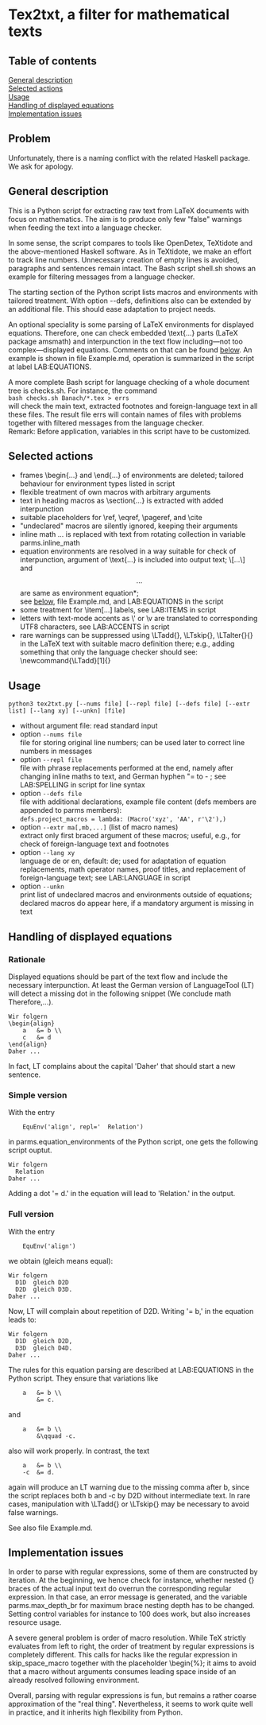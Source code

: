 # Tex2txt, a filter for mathematical texts
## Table of contents
[General description](#description)<br>
[Selected actions](#actions)<br>
[Usage](#usage)<br>
[Handling of displayed equations](#equations)<br>
[Implementation issues](#implementation)

## Problem
Unfortunately, there is a naming conflict with the related Haskell package.
We ask for apology.

## General description<a name="description"></a>
This is a Python script for extracting raw text from LaTeX documents with
focus on mathematics.
The aim is to produce only few "false" warnings when feeding the text into
a language checker.

In some sense, the script compares to tools like OpenDetex, TeXtidote and
the above-mentioned Haskell software.
As in TeXtidote, we make an effort to track line numbers.
Unnecessary creation of empty lines is avoided, paragraphs and sentences
remain intact.
The Bash script shell.sh shows an example for filtering messages from a
language checker.

The starting section of the Python script lists macros and environments
with tailored treatment.
With option --defs, definitions also can be extended by an additional file.
This should ease adaptation to project needs.

An optional speciality is some parsing of LaTeX environments for displayed
equations.
Therefore, one can check embedded \text{...} parts (LaTeX package amsmath)
and interpunction in the text flow including—not too complex—displayed
equations.
Comments on that can be found [below](#equations).
An example is shown in file Example.md, operation is summarized in the script
at label LAB:EQUATIONS.

A more complete Bash script for language checking of a whole document tree
is checks.sh.
For instance, the command<br>
`bash checks.sh Banach/*.tex > errs`<br>
will check the main text, extracted footnotes and foreign-language text
in all these files.
The result file errs will contain names of files with problems together
with filtered messages from the language checker.<br>
Remark: Before application, variables in this script have to be customized.

## Selected actions<a name=actions></a>
- frames \begin{...} and \end{...} of environments are deleted;
  tailored behaviour for environment types listed in script
- flexible treatment of own macros with arbitrary arguments
- text in heading macros as \section{...} is extracted with
  added interpunction
- suitable placeholders for \ref, \eqref, \pageref, and \cite
- "undeclared" macros are silently ignored, keeping their arguments
- inline math $...$ is replaced with text from rotating collection
  in variable parms.inline_math
- equation environments are resolved in a way suitable for check of
  interpunction, argument of \text{...} is included into output text;
  \\\[...\\\] and $$...$$ are same as environment equation\*;<br>
  see [below](#equations), file Example.md, and LAB:EQUATIONS in the script
- some treatment for \item\[...\] labels, see LAB:ITEMS in script
- letters with text-mode accents as \\' or \v are translated to 
  corresponding UTF8 characters, see LAB:ACCENTS in script
- rare warnings can be suppressed using \LTadd{}, \LTskip{},
  \LTalter{}{} in the LaTeX text with suitable macro definition there;
  e.g., adding something that only the language checker should see:<br>
  \newcommand{\LTadd}\[1\]{}

## Usage<a name="usage"></a>
`python3 tex2txt.py [--nums file] [--repl file] [--defs file] [--extr list] [--lang xy] [--unkn] [file]`

- without argument file: read standard input
- option `--nums file`<br>
  file for storing original line numbers;
  can be used later to correct line numbers in messages
- option `--repl file`<br>
  file with phrase replacements performed at the end, namely after
  changing inline maths to text, and German hyphen "= to - ;
  see LAB:SPELLING in script for line syntax
- option `--defs file`<br>
  file with additional declarations, example file content (defs members
  are appended to parms members):<br>
  `defs.project_macros = lambda: (Macro('xyz', 'AA', r'\2'),)`
- option `--extr ma[,mb,...]` (list of macro names)<br>
  extract only first braced argument of these macros;
  useful, e.g., for check of foreign-language text and footnotes
- option `--lang xy`<br>
  language de or en, default: de;
  used for adaptation of equation replacements, math operator names,
  proof titles, and replacement of foreign-language text;
  see LAB:LANGUAGE in script
- option `--unkn`<br>
  print list of undeclared macros and environments outside of equations;<br>
  declared macros do appear here, if a mandatory argument is missing in text

## Handling of displayed equations<a name="equations"></a>
### Rationale
Displayed equations should be part of the text flow and include the
necessary interpunction. At least the German version of LanguageTool (LT)
will detect a missing dot in the following snippet
(We conclude math Therefore,...).
```
Wir folgern
\begin{align}
    a   &= b \\
    c   &= d
\end{align}
Daher ...
```
In fact, LT complains about the capital 'Daher' that should start a
new sentence.

### Simple version
With the entry
```
    EquEnv('align', repl='  Relation')
```
in parms.equation_environments of the Python script, one gets the
following script ouptut.
```
Wir folgern
  Relation
Daher ...
```
Adding a dot '= d.' in the equation will lead to 'Relation.' in the output.

### Full version
With the entry
```
    EquEnv('align')
```
we obtain (gleich means equal):
```
Wir folgern
  D1D  gleich D2D
  D2D  gleich D3D.
Daher ...
```
Now, LT will complain about repetition of D2D. Writing '= b,' in the equation
leads to:
```
Wir folgern
  D1D  gleich D2D,
  D3D  gleich D4D.
Daher ...
```
The rules for this equation parsing are described at LAB:EQUATIONS
in the Python script.
They ensure that variations like
```
    a   &= b \\
        &= c.
```
and
```
    a   &= b \\
        &\qquad -c.
```
also will work properly.
In contrast, the text
```
    a   &= b \\
    -c  &= d.
```
again will produce an LT warning due to the missing comma after b,
since the script replaces both b and -c by D2D without intermediate text.
In rare cases, manipulation with \LTadd{} or \LTskip{} may be necessary
to avoid false warnings.

See also file Example.md.

## Implementation issues<a name="implementation"></a>
In order to parse with regular expressions, some of them are constructed by
iteration.
At the beginning, we hence check for instance, whether nested {} braces of
the actual input text do overrun the corresponding regular expression.
In that case, an error message is generated, and the variable
parms.max\_depth\_br for maximum brace nesting depth has to be changed.
Setting control variables for instance to 100 does work, but also increases
resource usage.

A severe general problem is order of macro resolution.
While TeX strictly evaluates from left to right, the order of treatment by
regular expressions is completely different.
This calls for hacks like the regular expression in skip_space_macro together
with the placeholder \begin{%};
it aims to avoid that a macro without arguments consumes leading space
inside of an already resolved following environment.

Overall, parsing with regular expressions is fun, but remains a rather coarse
approximation of the "real thing".
Nevertheless, it seems to work quite well in practice, and it inherits high
flexibility from Python.
